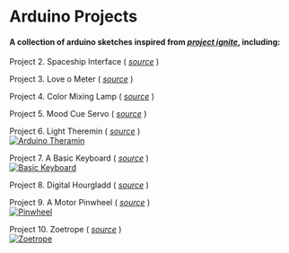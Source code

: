 # Arduino Projects

#### A collection of arduino sketches inspired from [_project ignite_](https://projectignite.autodesk.com), including:

Project 2. Spaceship Interface ( [_source_](https://github.com/CodeMuz/arduino-projects/tree/master/Project_2_Spaceship_Interface) )  

Project 3. Love o Meter ( [_source_](https://github.com/CodeMuz/arduino-projects/tree/master/Project_3_Love_o_meter_(Temperature%20Sensor)) )    

Project 4. Color Mixing Lamp ( [_source_](https://github.com/CodeMuz/arduino-projects/tree/master/Project_4_Color_Mixing_Lamp_(Photoresistor_rgbLED)) )  

Project 5. Mood Cue Servo ( [_source_](https://github.com/CodeMuz/arduino-projects/tree/master/Project_5_Mood_Cue_(Servo)) )  

Project 6. Light Theremin ( [_source_](https://github.com/CodeMuz/arduino-projects/tree/master/Project_6_Light_Theremin_(Piezo)) )  
[![Arduino Theramin](https://img.youtube.com/vi/jQWB6NeMSFU/0.jpg)](https://www.youtube.com/watch?v=jQWB6NeMSFU)  

Project 7. A Basic Keyboard ( [_source_](https://github.com/CodeMuz/arduino-projects/tree/master/Project_7_Keyboard_Instrument/sketch_jun21a) )  
[![Basic Keyboard](https://img.youtube.com/vi/1vNOPVI5hh4/0.jpg)](https://www.youtube.com/watch?v=1vNOPVI5hh4)  

Project 8. Digital Hourgladd ( [_source_](https://github.com/CodeMuz/arduino-projects/tree/master/Project_8_Digital_Hourglass/sketch_jun30a)  )

Project 9. A Motor Pinwheel ( [_source_](https://github.com/CodeMuz/arduino-projects/tree/master/Project_9_Motorized_Pinwheel/sketch_jun30b) )  
[![Pinwheel](https://img.youtube.com/vi/oZZ59lauBoI/0.jpg)](https://www.youtube.com/watch?v=oZZ59lauBoI)  

Project 10. Zoetrope ( [_source_](https://github.com/CodeMuz/arduino-projects/tree/master/Project_10_Zoetrope/sketch_jul08a) )  
[![Zoetrope](https://img.youtube.com/vi/hkA8dDYaktY/0.jpg)](https://www.youtube.com/watch?v=hkA8dDYaktY)  

